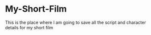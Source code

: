 # My-Short-Film
This is the place where I am going to save all the script and character details for my short film
